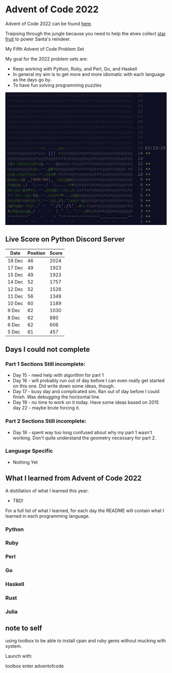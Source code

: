# Advent of Code 2022

Advent of Code 2022 can be found [here](https://adventofcode.com/2022).

Traipsing through the jungle because you need to help the elves collect [star fruit](https://en.wikipedia.org/wiki/Carambola) to power Santa's reindeer. 

My Fifth Advent of Code Problem Set

My goal for the 2022 problem sets are:

- Keep working with Python, Ruby, and Perl, Go, and Haskell
- In general my aim is to get more and more idiomatic with each language as the days go by.
- To have fun solving programming puzzles

![2022 stars](https://github.com/djotaku/adventofcode/blob/4441b52a313588b959b72bc83e2e5ff73af95cc1/screenshots/2022/2022_20221214.png)


## Live Score on Python Discord Server

| Date   | Position | Score |
|--------| -------- | ----- |
| 18 Dec | 46       | 2024  |
| 17 Dec | 49       | 1923  |
| 15 Dec | 49       | 1923  |
| 14 Dec | 52       | 1757  |
| 12 Dec | 52       | 1526  |
| 11 Dec | 56       | 1349  |
| 10 Dec | 60       | 1189  |   
| 9 Dec  | 62       | 1030  |
| 8 Dec  | 62       | 880   |
| 6 Dec  | 62       | 606   |
| 5 Dec  |    61    |  457  |

## Days I could not complete
### Part 1 Sections Still incomplete:
- Day 15 - need help with algorithm for part 1
- Day 16 - will probably run out of day before I can even really get started on this one. Did write down some ideas, though.
- Day 17 - busy day and complicated sim.  Ran out of day before I could finish. Was debugging the horizontal line.
- Day 19 - no time to work on it today. Have some ideas based on 2015 day 22 - maybe brute forcing it.
### Part 2 Sections Still incomplete:
- Day 18 - spent way too long confused about why my part 1 wasn't working. Don't quite understand the geometry necessary for part 2.
### Language Specific
- Nothing Yet
## What I learned from Advent of Code 2022

A distillation of what I learned this year:
- TBD!


For a full list of what I learned, for each day the README will contain what I learned in each programming language.

### Python

### Ruby

### Perl

### Go

### Haskell

### Rust

### Julia

## note to self

using toolbox to be able to install cpan and ruby gems without mucking with system.

Launch with:

toolbox enter adventofcode

